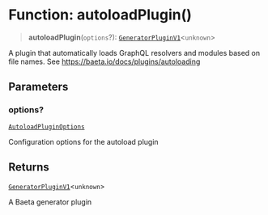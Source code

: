 # Function: autoloadPlugin()

> **autoloadPlugin**(`options`?): [`GeneratorPluginV1`](../../generator/interfaces/GeneratorPluginV1.md)\<`unknown`\>

A plugin that automatically loads GraphQL resolvers and modules based on file names.
See https://baeta.io/docs/plugins/autoloading

## Parameters

### options?

[`AutoloadPluginOptions`](../interfaces/AutoloadPluginOptions.md)

Configuration options for the autoload plugin

## Returns

[`GeneratorPluginV1`](../../generator/interfaces/GeneratorPluginV1.md)\<`unknown`\>

A Baeta generator plugin
